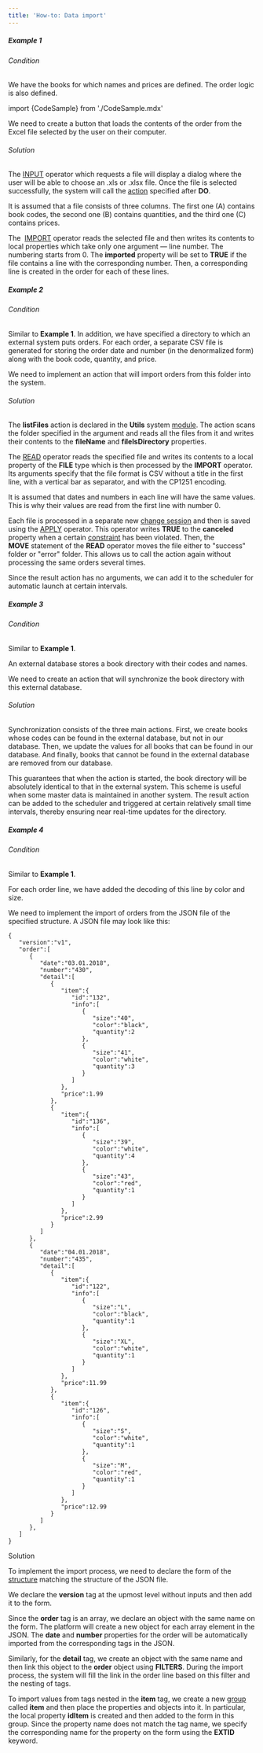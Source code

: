 ```yaml
---
title: 'How-to: Data import'
---
```


##### Example 1

###### Condition

We have the books for which names and prices are defined. The order logic is also defined.

import {CodeSample} from './CodeSample.mdx'

<CodeSample url="https://documentation.lsfusion.org/sample?file=UseCaseImport&block=sample1"/>

We need to create a button that loads the contents of the order from the Excel file selected by the user on their computer.

###### Solution

<CodeSample url="https://documentation.lsfusion.org/sample?file=UseCaseImport&block=solution1"/>

The [INPUT](INPUT_operator.md) operator which requests a file will display a dialog where the user will be able to choose an .xls or .xlsx file. Once the file is selected successfully, the system will call the [action](Actions.md) specified after **DO**.

It is assumed that a file consists of three columns. The first one (A) contains book codes, the second one (B) contains quantities, and the third one (C) contains prices. 

The  [IMPORT](IMPORT_operator.md) operator reads the selected file and then writes its contents to local properties which take only one argument — line number. The numbering starts from 0. The **imported** property will be set to **TRUE** if the file contains a line with the corresponding number. Then, a corresponding line is created in the order for each of these lines.

##### Example 2

###### Condition

Similar to **Example 1**. In addition, we have specified a directory to which an external system puts orders. For each order, a separate CSV file is generated for storing the order date and number (in the denormalized form) along with the book code, quantity, and price.

<CodeSample url="https://documentation.lsfusion.org/sample?file=UseCaseImport&block=sample2"/>

We need to implement an action that will import orders from this folder into the system.

###### Solution

<CodeSample url="https://documentation.lsfusion.org/sample?file=UseCaseImport&block=solution2"/>

The **listFiles** action is declared in the **Utils** system [module](Modules.md). The action scans the folder specified in the argument and reads all the files from it and writes their contents to the **fileName** and **fileIsDirectory** properties.

The [READ](READ_operator.md) operator reads the specified file and writes its contents to a local property of the **FILE** type which is then processed by the **IMPORT** operator. Its arguments specify that the file format is CSV without a title in the first line, with a vertical bar as separator, and with the CP1251 encoding.

It is assumed that dates and numbers in each line will have the same values. This is why their values are read from the first line with number 0.

Each file is processed in a separate new [change session](Change_sessions.md) and then is saved using the [APPLY](APPLY_operator.md) operator. This operator writes **TRUE** to the **canceled** property when a certain [constraint](Constraints.md) has been violated. Then, the **MOVE** statement of the **READ** operator moves the file either to "success" folder or "error" folder. This allows us to call the action again without processing the same orders several times.

Since the result action has no arguments, we can add it to the scheduler for automatic launch at certain intervals.

##### Example 3

###### Condition

Similar to **Example 1**.

An external database stores a book directory with their codes and names.

We need to create an action that will synchronize the book directory with this external database.

###### Solution

<CodeSample url="https://documentation.lsfusion.org/sample?file=UseCaseImport&block=solution3"/>

Synchronization consists of the three main actions. First, we create books whose codes can be found in the external database, but not in our database. Then, we update the values for all books that can be found in our database. And finally, books that cannot be found in the external database are removed from our database.

This guarantees that when the action is started, the book directory will be absolutely identical to that in the external system. This scheme is useful when some master data is maintained in another system. The result action can be added to the scheduler and triggered at certain relatively small time intervals, thereby ensuring near real-time updates for the directory.

##### Example 4

###### Condition

Similar to **Example 1**.

For each order line, we have added the decoding of this line by color and size.

<CodeSample url="https://documentation.lsfusion.org/sample?file=UseCaseImport&block=sample4"/>

We need to implement the import of orders from the JSON file of the specified structure. A JSON file may look like this:

    {
       "version":"v1",
       "order":[
          {
             "date":"03.01.2018",
             "number":"430",
             "detail":[
                {
                   "item":{
                      "id":"132",
                      "info":[
                         {
                            "size":"40",
                            "color":"black",
                            "quantity":2
                         },
                         {
                            "size":"41",
                            "color":"white",
                            "quantity":3
                         }
                      ]
                   },
                   "price":1.99
                },
                {
                   "item":{
                      "id":"136",
                      "info":[
                         {
                            "size":"39",
                            "color":"white",
                            "quantity":4
                         },
                         {
                            "size":"43",
                            "color":"red",
                            "quantity":1
                         }
                      ]
                   },
                   "price":2.99
                }
             ]
          },
          {
             "date":"04.01.2018",
             "number":"435",
             "detail":[
                {
                   "item":{
                      "id":"122",
                      "info":[
                         {
                            "size":"L",
                            "color":"black",
                            "quantity":1
                         },
                         {
                            "size":"XL",
                            "color":"white",
                            "quantity":1
                         }
                      ]
                   },
                   "price":11.99
                },
                {
                   "item":{
                      "id":"126",
                      "info":[
                         {
                            "size":"S",
                            "color":"white",
                            "quantity":1
                         },
                         {
                            "size":"M",
                            "color":"red",
                            "quantity":1
                         }
                      ]
                   },
                   "price":12.99
                }
             ]
          },
       ]
    }

Solution

<CodeSample url="https://documentation.lsfusion.org/sample?file=UseCaseImport&block=solution4"/>

To implement the import process, we need to declare the form of the [structure](Structured_view.md) matching the structure of the JSON file.

We declare the **version** tag at the upmost level without inputs and then add it to the form.

Since the **order** tag is an array, we declare an object with the same name on the form. The platform will create a new object for each array element in the JSON. The **date** and **number** properties for the order will be automatically imported from the corresponding tags in the JSON.

Similarly, for the **detail** tag, we create an object with the same name and then link this object to the **order** object using **FILTERS**. During the import process, the system will fill the link in the order line based on this filter and the nesting of tags.

To import values from tags nested in the **item** tag, we create a new [group](Groups_of_properties_and_actions.md) called **item** and then place the properties and objects into it. In particular, the local property **idItem** is created and then added to the form in this group. Since the property name does not match the tag name, we specify the corresponding name for the property on the form using the **EXTID** keyword.
